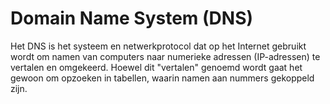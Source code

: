 Domain Name System (DNS)
======
Het DNS is het systeem en netwerkprotocol dat op het Internet gebruikt wordt om namen van computers naar numerieke adressen (<label keyword="ip">IP-adressen</label>) te vertalen en omgekeerd. Hoewel dit "vertalen" genoemd wordt gaat het gewoon om opzoeken in tabellen, waarin namen aan nummers gekoppeld zijn.